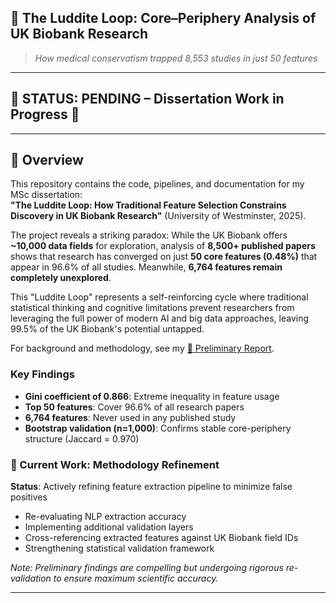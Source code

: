 ## 🔄 The Luddite Loop: Core–Periphery Analysis of UK Biobank Research  

> *How medical conservatism trapped 8,553 studies in just 50 features*  

---

## 🚧 **STATUS: PENDING – Dissertation Work in Progress** 🚧  

---

## 📖 Overview  
This repository contains the code, pipelines, and documentation for my MSc dissertation:  
**"The Luddite Loop: How Traditional Feature Selection Constrains Discovery in UK Biobank Research"** (University of Westminster, 2025).  

The project reveals a striking paradox: While the UK Biobank offers **~10,000 data fields** for exploration, analysis of **8,500+ published papers** shows that research has converged on just **50 core features (0.48%)** that appear in 96.6% of all studies. Meanwhile, **6,764 features remain completely unexplored**.

This "Luddite Loop" represents a self-reinforcing cycle where traditional statistical thinking and cognitive limitations prevent researchers from leveraging the full power of modern AI and big data approaches, leaving 99.5% of the UK Biobank's potential untapped.

For background and methodology, see my [📄 Preliminary Report](preliminary-report-donald-philp.pdf).

### Key Findings
- **Gini coefficient of 0.866**: Extreme inequality in feature usage
- **Top 50 features**: Cover 96.6% of all research papers
- **6,764 features**: Never used in any published study
- **Bootstrap validation (n=1,000)**: Confirms stable core-periphery structure (Jaccard = 0.970)

### 🔬 Current Work: Methodology Refinement
**Status**: Actively refining feature extraction pipeline to minimize false positives
- Re-evaluating NLP extraction accuracy
- Implementing additional validation layers
- Cross-referencing extracted features against UK Biobank field IDs
- Strengthening statistical validation framework

*Note: Preliminary findings are compelling but undergoing rigorous re-validation to ensure maximum scientific accuracy.*

---